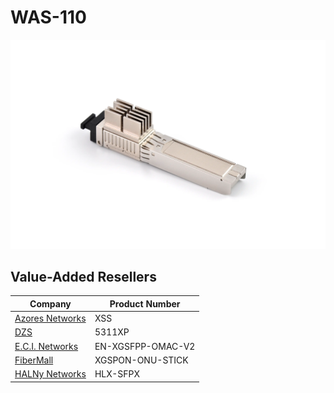 # WAS-110

![WAS-110](was-110/was-110.webp)

## Value-Added Resellers

| Company                                        | Product Number    |
| ---------------------------------------------- | ----------------- |
| [Azores Networks](https://azoresnetworks.com/) | XSS               |
| [DZS](https://dszi.com/)                       | 5311XP            |
| [E.C.I. Networks](https://ecin.ca/)            | EN-XGSFPP-OMAC-V2 |
| [FiberMall](https://www.fibermall.com/)        | XGSPON-ONU-STICK  |
| [HALNy Networks](https://halny.com/)           | HLX-SFPX          |

[^1]: <https://www.bfw-solutions.com/en/gpon-family-141>
